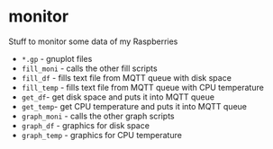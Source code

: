 # monitor

Stuff to monitor some data of my Raspberries

* `*.gp` - gnuplot files
* `fill_moni` - calls the other fill scripts
* `fill_df` - fills text file from MQTT queue with disk space
* `fill_temp` - fills text file from MQTT queue with CPU temperature
* `get_df`- get disk space and puts it into MQTT queue
* `get_temp`- get CPU temperature and puts it into MQTT queue
* `graph_moni` - calls the other graph scripts
* `graph_df` - graphics for disk space
* `graph_temp` - graphics for CPU temperature
